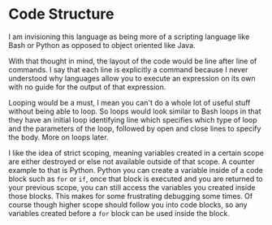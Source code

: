 # Code Structure

I am invisioning this language as being more of a scripting language like Bash or Python as opposed to object oriented like Java.

With that thought in mind, the layout of the code would be line after line of commands. I say that each line is explicitly a command because I never understood why languages allow you to execute an expression on its own with no guide for the output of that expression.

Looping would be a must, I mean you can't do a whole lot of useful stuff without being able to loop. So loops would look similar to Bash loops in that they have an initial loop identifying line which specifies which type of loop and the parameters of the loop, followed by open and close lines to specify the body. More on loops later.

I like the idea of strict scoping, meaning variables created in a certain scope are either destroyed or else not available outside of that scope. A counter example to that is Python. Python you can create a variable inside of a code block such as ```for``` or ```if```, once that block is executed and you are returned to your previous scope, you can still access the variables you created inside those blocks. This makes for some frustrating debugging some times. Of course though higher scope should follow you into code blocks, so any variables created before a ```for``` block can be used inside the block.